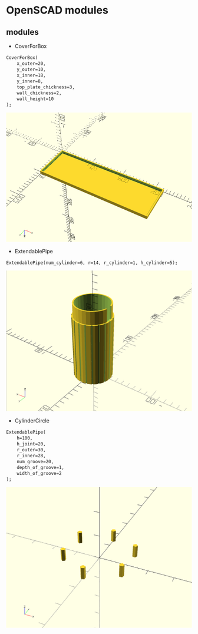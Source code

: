 # OpenSCAD modules

## modules

* CoverForBox

```
CoverForBox(
    x_outer=20,
    y_outer=10,
    x_inner=18,
    y_inner=8,
    top_plate_chickness=3,
    wall_chickness=2,
    wall_height=10
);
```

![CoverForBox.png](https://github.com/Drunkar/openscad_modules/blob/images/CoverForBox.png)

* ExtendablePipe

```
ExtendablePipe(num_cylinder=6, r=14, r_cylinder=1, h_cylinder=5);
```

![ExtendablePipe.png](https://github.com/Drunkar/openscad_modules/blob/images/ExtendablePipe.png)

* CylinderCircle

```
ExtendablePipe(
    h=100,
    h_joint=20,
    r_outer=30,
    r_inner=28,
    num_groove=20,
    depth_of_groove=1,
    width_of_groove=2
);
```

![CylinderCircle.png](https://github.com/Drunkar/openscad_modules/blob/images/CylinderCircle.png)